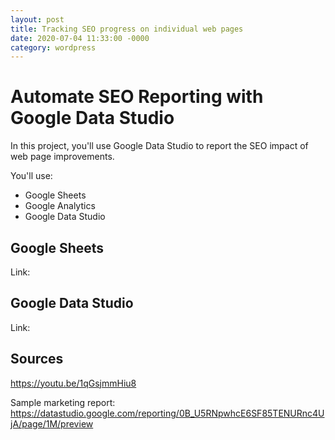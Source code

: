 ```yaml
---
layout: post
title: Tracking SEO progress on individual web pages
date: 2020-07-04 11:33:00 -0000
category: wordpress
---
```


# Automate SEO Reporting with Google Data Studio

In this project, you'll use Google Data Studio to report the SEO impact of web page improvements.

You'll use:

- Google Sheets
- Google Analytics
- Google Data Studio

## Google Sheets

Link:

## Google Data Studio

Link:



## Sources

https://youtu.be/1qGsjmmHiu8

Sample marketing report:
https://datastudio.google.com/reporting/0B_U5RNpwhcE6SF85TENURnc4UjA/page/1M/preview
